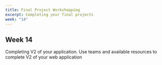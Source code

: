 ```yaml
---
title: Final Project Workshopping
excerpt: Completing your final projects
week: "14"
---
```


## Week 14

Completing V2 of your application. Use teams and available resources to complete V2 of your web application